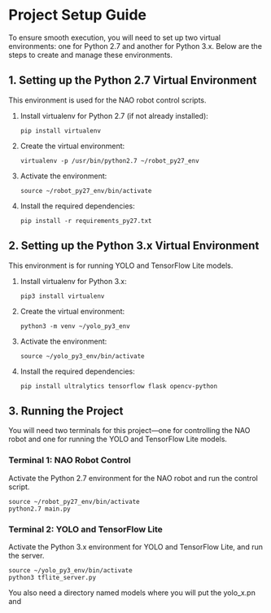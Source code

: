 # Project Setup Guide

To ensure smooth execution, you will need to set up two virtual environments: one for Python 2.7 and another for Python 3.x. Below are the steps to create and manage these environments.

## 1. Setting up the Python 2.7 Virtual Environment

This environment is used for the NAO robot control scripts.

1. Install virtualenv for Python 2.7 (if not already installed):
   ```
   pip install virtualenv
   ```

2. Create the virtual environment:
   ```
   virtualenv -p /usr/bin/python2.7 ~/robot_py27_env
   ```

3. Activate the environment:
   ```
   source ~/robot_py27_env/bin/activate
   ```

4. Install the required dependencies:
   ```
   pip install -r requirements_py27.txt
   ```

## 2. Setting up the Python 3.x Virtual Environment

This environment is for running YOLO and TensorFlow Lite models.

1. Install virtualenv for Python 3.x:
   ```
   pip3 install virtualenv
   ```

2. Create the virtual environment:
   ```
   python3 -m venv ~/yolo_py3_env
   ```

3. Activate the environment:
   ```
   source ~/yolo_py3_env/bin/activate
   ```

4. Install the required dependencies:
   ```
   pip install ultralytics tensorflow flask opencv-python
   ```

## 3. Running the Project

You will need two terminals for this project—one for controlling the NAO robot and one for running the YOLO and TensorFlow Lite models.

### Terminal 1: NAO Robot Control

Activate the Python 2.7 environment for the NAO robot and run the control script.

```
source ~/robot_py27_env/bin/activate
python2.7 main.py
```

### Terminal 2: YOLO and TensorFlow Lite

Activate the Python 3.x environment for YOLO and TensorFlow Lite, and run the server.

```
source ~/yolo_py3_env/bin/activate
python3 tflite_server.py
```



You also need a directory named models where you will put the yolo_x.pn and 
